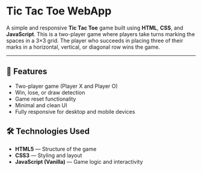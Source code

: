 # Tic Tac Toe WebApp

A simple and responsive **Tic Tac Toe** game built using **HTML**, **CSS**, and **JavaScript**. This is a two-player game where players take turns marking the spaces in a 3×3 grid. The player who succeeds in placing three of their marks in a horizontal, vertical, or diagonal row wins the game.

---

## 🧩 Features

- Two-player game (Player X and Player O)
- Win, lose, or draw detection
- Game reset functionality
- Minimal and clean UI
- Fully responsive for desktop and mobile devices



## 🛠️ Technologies Used

- **HTML5** — Structure of the game
- **CSS3** — Styling and layout
- **JavaScript (Vanilla)** — Game logic and interactivity


